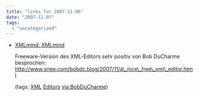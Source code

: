 ```yaml
---
title: "links for 2007-11-06"
date: "2007-11-07"
tags: 
  - "uncategorized"
---
```


- [XMLmind: XMLmind](http://www.xmlmind.com/)
    
    Freeware-Version des XML-Editors sehr positiv von Bob DuCharme besprochen: http://www.snee.com/bobdc.blog/2007/11/a\_nice\_free\_xml\_editor.html
    
    (tags: [XML](http://del.icio.us/heinzwittenbrink/XML) [Editors](http://del.icio.us/heinzwittenbrink/Editors) [via:BobDuCharme](http://del.icio.us/heinzwittenbrink/via:BobDuCharme))
